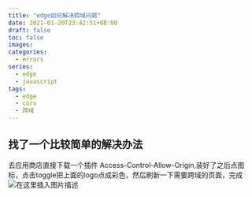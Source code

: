 ```yaml
---
title: "edge如何解决跨域问题"
date: 2021-01-20T23:42:51+08:00
draft: false
toc: false
images:
categories: 
  - errors
series:
  - edge
  - javascript
tags: 
  - edge 
  - cors 
  - 跨域
---
```


## 找了一个比较简单的解决办法
去应用商店直接下载一个插件 Access-Control-Allow-Origin,装好了之后点图标，点击toggle把上面的logo点成彩色，然后刷新一下需要跨域的页面，完成
![在这里插入图片描述](https://img-blog.csdnimg.cn/20201102170424596.png?x-oss-process=image/watermark,type_ZmFuZ3poZW5naGVpdGk,shadow_10,text_aHR0cHM6Ly9ibG9nLmNzZG4ubmV0L3p6X0xYVw==,size_16,color_FFFFFF,t_70#pic_center)